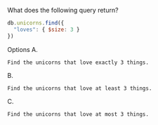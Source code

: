 What does the following query return?

```js
db.unicorns.find({
  "loves": { $size: 3 }
})
```

Options
A.
```
Find the unicorns that love exactly 3 things.
```

B.
```
Find the unicorns that love at least 3 things.
```

C.
```
Find the unicorns that love at most 3 things.
```

